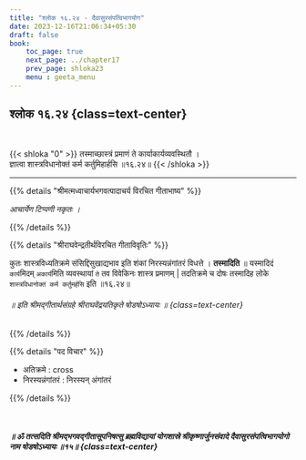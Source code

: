 ```yaml
---
title: "श्लोक १६.२४ - दैवासुरसंपत्विभागयोग"
date: 2023-12-16T21:06:34+05:30
draft: false
book:
    toc_page: true
    next_page: ../chapter17
    prev_page: shloka23
    menu : geeta_menu
---
```




## श्लोक १६.२४ {class=text-center}

<br/>

{{< shloka  "0"  >}}
तस्माच्छास्त्रं प्रमाणं ते कार्याकार्यव्यवस्थितौ ।  
ज्ञात्वा शास्त्रविधानोक्तं कर्म कर्तुमिहार्हसि ॥१६.२४॥
{{< /shloka >}}

---


{{% details "श्रीमत्मध्वाचार्यभगवत्पादाचर्य विरचित  गीताभाष्य" %}}

*आचार्येण टिप्पणी नकृतः ।*

{{% /details %}}



{{% details "श्रीराघवेन्द्रतीर्थविरचित गीताविवृतिः" %}}

कुतः शास्त्रविध्यतिक्रमे संसिद्दिसुखाद्यभाव इति शंकां 
निरस्यन्नंगांतरं विधत्ते । **तस्मादिति** ॥ 
यस्मादिदं `कार्य`मिदम् `अकार्य`मिति व्यवस्थायां `ते` तव
विवेकिनः शास्त्र प्रमाणम्‌ | तदतिक्रमे च दोषः 
तस्मादिह लोके `शास्त्रविधानोक्तं कर्म कर्तुमर्हसि` 
इति ॥१६.२४॥  

######  ॥  इति श्रीमद्गीतार्थसंग्रहे श्रीराघवेंद्रयतिकृते षोडषोऽध्यायः ॥  {class=text-center}

{{% /details %}}


{{% details "पद विचार" %}}

- अतिक्रमे : cross
- निरस्यन्नंगांतरं : निरस्यन् अंगांतरं



{{% /details %}}

<br/>

#####  ॥ ॐ तत्सदिति श्रीमद्भगवद्गीतासूपनिषत्सु ब्रह्मविद्यायां योगशास्रे श्रीकृष्णार्जुनसंवादे दैवासुरसंपत्विभागयोगो नाम षोडषोऽध्यायः ॥१५॥ {class=text-center}